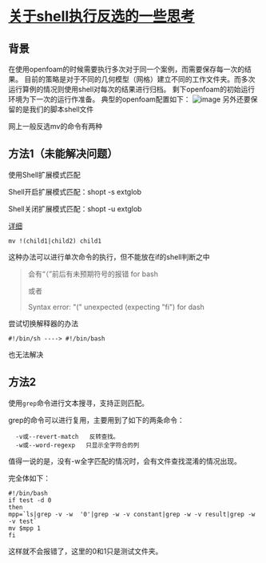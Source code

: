 # [关于shell执行反选的一些思考](https://github.com/shu1ong/gitblog/issues/4)

## 背景
在使用openfoam的时候需要执行多次对于同一个案例，而需要保存每一次的结果。
目前的策略是对于不同的几何模型（网格）建立不同的工作文件夹。而多次运行算例的情况则使用shell对每次的结果进行归档。
剩下openfoam的初始运行环境为下一次的运行作准备。
典型的openfoam配置如下：
![image](https://user-images.githubusercontent.com/127008177/224473085-86aa667a-fb69-476f-9eda-8c952f81a0a0.png)
另外还要保留的是我们的脚本shell文件

网上一般反选mv的命令有两种

## 方法1（未能解决问题）

使用Shell扩展模式匹配

Shell开启扩展模式匹配：shopt -s extglob

Shell关闭扩展模式匹配：shopt -u extglob

[详细](https://blog.csdn.net/weixin_42763067/article/details/119545468)

```shell
mv !(child1|child2) child1
```

这种办法可以进行单次命令的执行，但不能放在if的shell判断之中

> 会有“（”前后有未预期符号的报错						    for 	bash
>
> 或者
>
> Syntax error: "(" unexpected (expecting "fi")   	for 	dash

尝试切换解释器的办法

```shell
#!/bin/sh ----> #!/bin/bash
```

也无法解决

## 方法2

使用`grep`命令进行文本搜寻，支持正则匹配。

grep的命令可以进行复用，主要用到了如下的两条命令：

```
  -v或--revert-match   反转查找。
  -w或--word-regexp   只显示全字符合的列
```

值得一说的是，没有-w全字匹配的情况时，会有文件查找混淆的情况出现。

完全体如下：

```shell
#!/bin/bash
if test -d 0
then
mpp=`ls|grep -v -w  '0'|grep -w -v constant|grep -w -v result|grep -w -v test`
mv $mpp 1
fi
```

这样就不会报错了，这里的0和1只是测试文件夹。